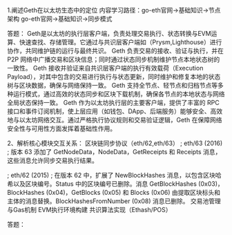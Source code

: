 1.阐述Geth在以太坊生态中的定位
内容学习路径：go-eth官网->基础知识->节点架构
go-eth官网->基础知识->同步模式

答题：
Geth是以太坊的执行层客户端，负责处理交易执行、状态转换与EVM运算、快速查找、存储管理。它通过与共识层客户端如（Prysm,Lighthouse）进行协作，共同维护链的运行与最终共识。
Geth 负责交易的接收、验证与执行，并在 P2P 网络中广播交易和区块信息；同时通过状态同步机制维护节点本地状态树的一致性。
Geth 接收并验证来自共识层客户端的执行有效载荷（Execution Payload），对其中包含的交易进行执行与状态更新，同时维护和修复本地的状态树与区块数据，确保与网络保持一致。
Geth 支持全节点、轻节点和归档节点等多种运行模式，通过高效的状态同步和区块下载机制，确保各节点的本地状态与网络全局状态保持一致。
Geth 作为以太坊执行层的主要客户端，提供了丰富的 RPC 接口和事件订阅机制，使上层应用（如钱包、DApp、后端服务）能够安全、高效地与以太坊网络交互。通过严格执行协议规则和交易验证逻辑，Geth 在保障网络安全性与可用性方面发挥着基础性作用。


2、解析核心模块交互关系：
区块链同步协议（eth/62,eth/63）
; eth/63 (2016)
; 版本 63 添加了 GetNodeData，NodeData，GetReceipts 和 Receipts 消息，这些消息允许同步交易执行结果。

; eth/62 (2015)
; 在版本 62 中，扩展了 NewBlockHashes 消息，以包含区块哈希以及区块编号。Status 中的区块编号已删除。消息 GetBlockHashes (0x03)，BlockHashes (0x04)，GetBlocks (0x05) 和 Blocks (0x06) 由提取区块标头和主体的消息替换。BlockHashesFromNumber (0x08) 消息已删除。
交易池管理与Gas机制
EVM执行环境构建
共识算法实现（Ethash/POS）

答题：